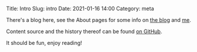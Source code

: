 Title: Intro
Slug: intro
Date: 2021-01-16 14:00
Category: meta

There's a blog here, see the About pages for some info on
[the blog]({filename}/pages/about-blog.md)
 and [me]({filename}/pages/about-me.md). 

Content source and the history thereof can be found [on GitHub](https://github.com/mutterc/fhblog).

It should be fun, enjoy reading!


